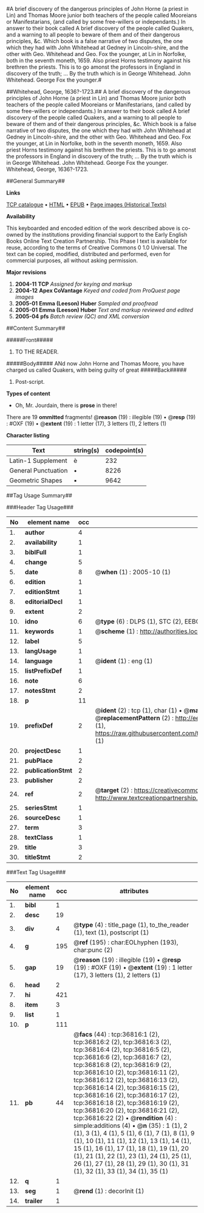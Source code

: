 #A brief discovery of the dangerous principles of John Horne (a priest in Lin) and Thomas Moore junior both teachers of the people called Mooreians or Manifestarians, (and called by some free-willers or independants.) In answer to their book called A brief discovery of the people called Quakers, and a warning to all people to beware of them and of their dangerous principles, &c. Which book is a false narrative of two disputes, the one which they had with John Whitehead at Gedney in Lincoln-shire, and the other with Geo. Whitehead and Geo. Fox the younger, at Lin in Norfolke, both in the seventh moneth, 1659. Also priest Horns testimony against his brethren the priests. This is to go amonst the professors in England in discovery of the truth; ... By the truth which is in George Whitehead. John Whitehead. George Fox the younger.#

##Whitehead, George, 1636?-1723.##
A brief discovery of the dangerous principles of John Horne (a priest in Lin) and Thomas Moore junior both teachers of the people called Mooreians or Manifestarians, (and called by some free-willers or independants.) In answer to their book called A brief discovery of the people called Quakers, and a warning to all people to beware of them and of their dangerous principles, &c. Which book is a false narrative of two disputes, the one which they had with John Whitehead at Gedney in Lincoln-shire, and the other with Geo. Whitehead and Geo. Fox the younger, at Lin in Norfolke, both in the seventh moneth, 1659. Also priest Horns testimony against his brethren the priests. This is to go amonst the professors in England in discovery of the truth; ... By the truth which is in George Whitehead. John Whitehead. George Fox the younger.
Whitehead, George, 1636?-1723.

##General Summary##

**Links**

[TCP catalogue](http://www.ota.ox.ac.uk/tcp/)  • 
[HTML](http://tei.it.ox.ac.uk/tcp/Texts-HTML/free/A65/A65842.html)  • 
[EPUB](http://tei.it.ox.ac.uk/tcp/Texts-EPUB/free/A65/A65842.epub) • 
[Page images (Historical Texts)](https://data.historicaltexts.jisc.ac.uk/view?pubId=eebo-99832343e&pageId=eebo-99832343e-36816-1)

**Availability**

This keyboarded and encoded edition of the
	       work described above is co-owned by the institutions
	       providing financial support to the Early English Books
	       Online Text Creation Partnership. This Phase I text is
	       available for reuse, according to the terms of Creative
	       Commons 0 1.0 Universal. The text can be copied,
	       modified, distributed and performed, even for
	       commercial purposes, all without asking permission.

**Major revisions**

1. __2004-11__ __TCP__ *Assigned for keying and markup*
1. __2004-12__ __Apex CoVantage__ *Keyed and coded from ProQuest page images*
1. __2005-01__ __Emma (Leeson) Huber__ *Sampled and proofread*
1. __2005-01__ __Emma (Leeson) Huber__ *Text and markup reviewed and edited*
1. __2005-04__ __pfs__ *Batch review (QC) and XML conversion*

##Content Summary##

#####Front#####

1. TO THE READER.

#####Body#####
ANd now John Horne and Thomas Moore, you have charged us called Quakers, with being guilty of great 
#####Back#####

1. Post-script.

**Types of content**

  * Oh, Mr. Jourdain, there is **prose** in there!

There are 19 **ommitted** fragments! 
 @__reason__ (19) : illegible (19)  •  @__resp__ (19) : #OXF (19)  •  @__extent__ (19) : 1 letter (17), 3 letters (1), 2 letters (1)

**Character listing**


|Text|string(s)|codepoint(s)|
|---|---|---|
|Latin-1 Supplement|è|232|
|General Punctuation|•|8226|
|Geometric Shapes|▪|9642|

##Tag Usage Summary##

###Header Tag Usage###

|No|element name|occ|attributes|
|---|---|---|---|
|1.|__author__|4||
|2.|__availability__|1||
|3.|__biblFull__|1||
|4.|__change__|5||
|5.|__date__|8| @__when__ (1) : 2005-10 (1)|
|6.|__edition__|1||
|7.|__editionStmt__|1||
|8.|__editorialDecl__|1||
|9.|__extent__|2||
|10.|__idno__|6| @__type__ (6) : DLPS (1), STC (2), EEBO-CITATION (1), PROQUEST (1), VID (1)|
|11.|__keywords__|1| @__scheme__ (1) : http://authorities.loc.gov/ (1)|
|12.|__label__|5||
|13.|__langUsage__|1||
|14.|__language__|1| @__ident__ (1) : eng (1)|
|15.|__listPrefixDef__|1||
|16.|__note__|6||
|17.|__notesStmt__|2||
|18.|__p__|11||
|19.|__prefixDef__|2| @__ident__ (2) : tcp (1), char (1)  •  @__matchPattern__ (2) : ([0-9\-]+):([0-9IVX]+) (1), (.+) (1)  •  @__replacementPattern__ (2) : http://eebo.chadwyck.com/downloadtiff?vid=$1&page=$2 (1), https://raw.githubusercontent.com/textcreationpartnership/Texts/master/tcpchars.xml#$1 (1)|
|20.|__projectDesc__|1||
|21.|__pubPlace__|2||
|22.|__publicationStmt__|2||
|23.|__publisher__|2||
|24.|__ref__|2| @__target__ (2) : https://creativecommons.org/publicdomain/zero/1.0/ (1), http://www.textcreationpartnership.org/docs/. (1)|
|25.|__seriesStmt__|1||
|26.|__sourceDesc__|1||
|27.|__term__|3||
|28.|__textClass__|1||
|29.|__title__|3||
|30.|__titleStmt__|2||


###Text Tag Usage###

|No|element name|occ|attributes|
|---|---|---|---|
|1.|__bibl__|1||
|2.|__desc__|19||
|3.|__div__|4| @__type__ (4) : title_page (1), to_the_reader (1), text (1), postscript (1)|
|4.|__g__|195| @__ref__ (195) : char:EOLhyphen (193), char:punc (2)|
|5.|__gap__|19| @__reason__ (19) : illegible (19)  •  @__resp__ (19) : #OXF (19)  •  @__extent__ (19) : 1 letter (17), 3 letters (1), 2 letters (1)|
|6.|__head__|2||
|7.|__hi__|421||
|8.|__item__|3||
|9.|__list__|1||
|10.|__p__|111||
|11.|__pb__|44| @__facs__ (44) : tcp:36816:1 (2), tcp:36816:2 (2), tcp:36816:3 (2), tcp:36816:4 (2), tcp:36816:5 (2), tcp:36816:6 (2), tcp:36816:7 (2), tcp:36816:8 (2), tcp:36816:9 (2), tcp:36816:10 (2), tcp:36816:11 (2), tcp:36816:12 (2), tcp:36816:13 (2), tcp:36816:14 (2), tcp:36816:15 (2), tcp:36816:16 (2), tcp:36816:17 (2), tcp:36816:18 (2), tcp:36816:19 (2), tcp:36816:20 (2), tcp:36816:21 (2), tcp:36816:22 (2)  •  @__rendition__ (4) : simple:additions (4)  •  @__n__ (35) : 1 (1), 2 (1), 3 (1), 4 (1), 5 (1), 6 (1), 7 (1), 8 (1), 9 (1), 10 (1), 11 (1), 12 (1), 13 (1), 14 (1), 15 (1), 16 (1), 17 (1), 18 (1), 19 (1), 20 (1), 21 (1), 22 (1), 23 (1), 24 (1), 25 (1), 26 (1), 27 (1), 28 (1), 29 (1), 30 (1), 31 (1), 32 (1), 33 (1), 34 (1), 35 (1)|
|12.|__q__|1||
|13.|__seg__|1| @__rend__ (1) : decorInit (1)|
|14.|__trailer__|1||
